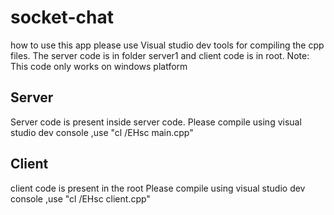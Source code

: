 # socket-chat
how to use this app
please use Visual studio dev tools for compiling the cpp files. The server code is in folder server1 and client code is in root.
Note: This code only works on windows platform

## Server
Server code is present inside server code.
Please compile using visual studio dev console ,use "cl /EHsc main.cpp"


## Client
client code is present in the root
Please compile using visual studio dev console ,use "cl /EHsc client.cpp"
